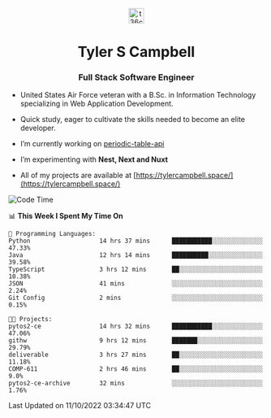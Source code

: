 <p align="center">
<a href="https://www.linkedin.com/in/t36campbell" target="blank"><img align="center" src="https://ik.imagekit.io/t36campbell/Portfolio/linkedin.png.original_m8bbGgPh6.png" alt="t36campbell" height="30" width="30" /></a>
</p>
<h1 align="center">Tyler S Campbell</h1>
<h3 align="center">Full Stack Software Engineer</h3>

* United States Air Force veteran with a B.Sc. in Information Technology specializing in Web Application Development. 

* Quick study, eager to cultivate the skills needed to become an elite developer.

* I’m currently working on [periodic-table-api](https://github.com/t36campbell/periodic-table-api)

* I’m experimenting with **Nest, Next and Nuxt**

* All of my projects are available at [https://tylercampbell.space/](https://tylercampbell.space/)

<!--START_SECTION:waka-->
![Code Time](http://img.shields.io/badge/Code%20Time-1%2C875%20hrs%2051%20mins-blue)

📊 **This Week I Spent My Time On** 

```text
💬 Programming Languages: 
Python                   14 hrs 37 mins      ███████████░░░░░░░░░░░░░░   47.33% 
Java                     12 hrs 14 mins      ██████████░░░░░░░░░░░░░░░   39.58% 
TypeScript               3 hrs 12 mins       ██░░░░░░░░░░░░░░░░░░░░░░░   10.38% 
JSON                     41 mins             ░░░░░░░░░░░░░░░░░░░░░░░░░   2.24% 
Git Config               2 mins              ░░░░░░░░░░░░░░░░░░░░░░░░░   0.15%

🐱‍💻 Projects: 
pytos2-ce                14 hrs 32 mins      ███████████░░░░░░░░░░░░░░   47.06% 
githw                    9 hrs 12 mins       ███████░░░░░░░░░░░░░░░░░░   29.79% 
deliverable              3 hrs 27 mins       ██░░░░░░░░░░░░░░░░░░░░░░░   11.18% 
COMP-611                 2 hrs 46 mins       ██░░░░░░░░░░░░░░░░░░░░░░░   9.0% 
pytos2-ce-archive        32 mins             ░░░░░░░░░░░░░░░░░░░░░░░░░   1.76%

```


 Last Updated on 11/10/2022 03:34:47 UTC
<!--END_SECTION:waka-->
